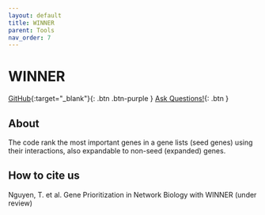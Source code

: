 ```yaml
---
layout: default
title: WINNER
parent: Tools
nav_order: 7
---
```

# WINNER

[GitHub](https://github.com/aimed-uab/WINNER){:target="_blank"}{: .btn .btn-purple } 
[Ask Questions!](https://uabdatascience.slack.com/archives/C03LPL4MZS5){: .btn }

## About

The code rank the most important genes in a gene lists (seed genes) using their interactions, also expandable to non-seed (expanded) genes.

## How to cite us

Nguyen, T. et al. Gene Prioritization in Network Biology with WINNER (under review)

